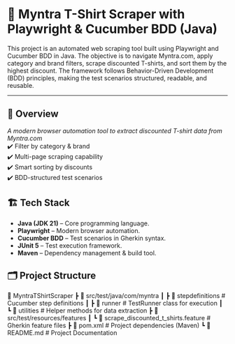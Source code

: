 # 🛒 Myntra T-Shirt Scraper with Playwright & Cucumber BDD (Java)

This project is an automated web scraping tool built using Playwright and Cucumber BDD in Java. The objective is to navigate Myntra.com, apply category and brand filters, scrape discounted T-shirts, and sort them by the highest discount. The framework follows Behavior-Driven Development (BDD) principles, making the test scenarios structured, readable, and reusable.

---

## 🎯 **Overview**
_A modern browser automation tool to extract discounted T-shirt data from Myntra.com_  
✔️ Filter by category & brand  
✔️ Multi-page scraping capability  
✔️ Smart sorting by discounts  
✔️ BDD-structured test scenarios

## 🏗 **Tech Stack**

- **Java (JDK 21)** – Core programming language.  
- **Playwright** – Modern browser automation.  
- **Cucumber BDD** – Test scenarios in Gherkin syntax.  
- **JUnit 5** – Test execution framework.  
- **Maven** – Dependency management & build tool.

## 🗂 **Project Structure**
📂 MyntraTShirtScraper
┣ 📂 src/test/java/com/myntra
┃ ┣ 📂 stepdefinitions # Cucumber step definitions
┃ ┣ 📂 runner # TestRunner class for execution
┃ ┗ 📂 utilities # Helper methods for data extraction
┣ 📂 src/test/resources/features
┃ ┗ 📜 scrape_discounted_t_shirts.feature # Gherkin feature files
┣ 📄 pom.xml # Project dependencies (Maven)
┗ 📄 README.md # Project Documentation


